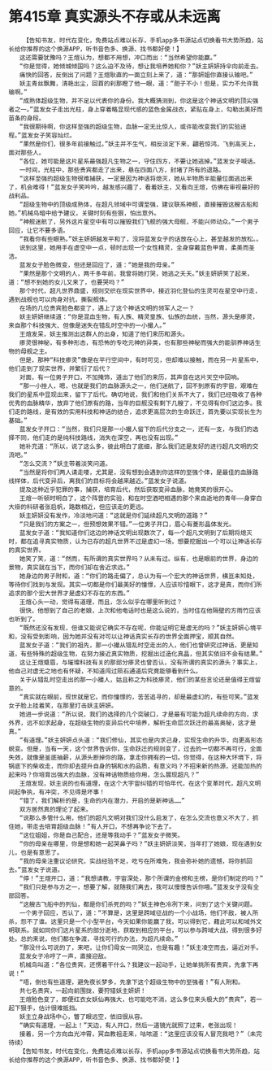 # 第415章 真实源头不存或从未远离
        【告知书友，时代在变化，免费站点难以长存，手机app多书源站点切换看书大势所趋，站长给你推荐的这个换源APP，听书音色多、换源、找书都好使！】
       这还需要犹豫吗？王煊认为，想都不用想，冲口而出：“当然希望你能赢。”
       “你是觉得，她倾城倾国吗？这么迫不及待，想让我培养她和你？”妖主妍妍持伞向前走去。
       痛快的回答，反倒出了问题？王煊耿直的一面立刻上来了，道：“那妍姐你直接认输吧。”
       妖主青丝飘舞，清艳出尘，回首的刹那瞪了他一眼，道：“胆子不小！但是，实力不允许我输啊。”
       “成熟体超级生物，并不足以代表你的身份。我大概猜测到，你这是这个神话文明的顶尖强者之一。”蓝发女子走出光柱，身上穿着略显现代感的蓝色金属战衣，紧贴在身上，勾勒出美好而苗条的身段。
       “我很期待啊，你这样至强的超级生物，血脉一定无比惊人，或许能改变我们的实验进程。”蓝发女子笑容灿烂。
       “果然是你们，很多年前接触过。”妖主并不生气，相反淡定下来，翩若惊鸿，飞到高天上，面对那些人。
       “各位，她可能是这片星系最强超凡生物之一，守住四方，不要让她逃掉。”蓝发女子喊话。
       一时间，光柱中，那些贵宾都走了出来，悬在四面八方，封堵了所有的退路。
       “这样至强的超级生物很难捕获，一定是因为神话将熄灭，她从半物质半能量位面逃出来了，机会难得！”蓝发女子笑吟吟，越发感兴趣了，看着妖主，又看向王煊，仿佛在审视最好的战利品。
       “超级生物中的顶级成熟体，在超凡领域中可谓至强，建议联系神舰，直接摧毁这艘古船和她。”机械鸟暗中给予建议，关键时刻有些狠，怕出意外。
       “神舰迷航了，另外这片星空中有可以摧毁我们飞舰的强大母舰，不能兴师动众。”一个男子回应，让它不要多语。
       “我看你有些眼熟。”妖主妍妍越发平和了，没将蓝发女子的话放在心上，甚至越发的放松。。
       说到这里，她用手在虚空中一点，顿时出现一个女性精灵，全身穿戴蓝色甲胄，柔美而圣洁。
       蓝发女子脸色微变，但还是回应了，道：“她是我的母亲。”
       “果然是那个文明的人，两千多年前，我曾将她打哭，她逃之夭夭。”妖主妍妍笑了起来，道：“想不到她的女儿又来了，也要哭吗？”
       那个时代，超凡世界鼎盛，规则交织在现实世界中，接近羽化登仙的生灵可在星空中行走，遇到战舰也可以肉身对抗，撕裂舰体。
       在场的几位贵宾脸色都变了，遇上了这个神话文明的领军人之一？
       妖主妍妍继续道：“你是混血生物，有人族、精灵皇族、仙族的血统，当然，源头是瘆灵，来自那个科技强大、但像是迷失在错乱时空中的一小撮人。”
       王煊发呆，妖主推测出这群人的出身，知道了他们来历和源头。
       瘆灵很神秘，有多种形态，有恐怖的专吃元神的异类，也有那些神秘而强大的能驯养神话生物的母舰之主。
       但是，那种“科技瘆灵”像是在平行空间中，有时可见，但却难以接触，而在另一片星系中，他们走到了现实世界，并繁衍了后代？
       对面，有一位男子开口，不加掩饰，道出了他们的来历，其声音在这片天空中回响。
       “那一小挫人，嗯，也就是我们的血脉源头之一，他们迷航了，回不到原有的宇宙，艰难在我们的星系中显现出来，留下了后代。确切地说，我们和他们关系不大了，我们已经吸收了各种优秀的血脉精华，放弃了他们原有的路，当年的巨舰没有剩下几艘了，不见得有你们这边多。我们走的路线，是有效的实用科技和神话的结合，追求更高层次的生命跃迁，首先要以实现长生为基础。”
       蓝发女子开口：“当然，我们只是那一小撮人留下的后代分支之一，还有一支，与我们的选择不同，他们走的是纯科技路线，消失在深空，再也没有出现。”
       她补充道：“所以，说了这么多，彼此明白了底细，那么我们还是友好的进行超凡文明的交流吧。”
       “怎么交流？”妖主带着淡笑问道。
       “当然是将你们两人请走喽，尤其是，没有想到会遇到你这样的至强个体，是最佳的血脉路线样体，后代变异后，离我们的目标将会越来越近。”蓝发女子说道。
       提及这种近乎犯罪的事，捕获，培育后代，然后获取变异血脉，她竟笑的很开心。
       王煊一听顿时明白了，这个阵营的实验，和在时空酒吧相遇的那个来自逝地的青年——身穿白大褂的科研者张启帆，路数相近，但应该走的更远。
       妖主妍妍没有发作，冷淡地问道：“这就是你们延续超凡文明的道路？”
       “只是我们的方案之一，但预想效果不错。”一位男子开口，眉心有菱形晶体发光。
       蓝发女子道：“我知道你们这边的神话文明出现数次了，每一个超凡文明到了后期将熄灭时，都在追寻真实物质，认为已存的超凡世界不过是虚幻一场，想要挖掘出一个可以让神话长存的真实世界。
       她笑了笑，道：“然而，有所谓的真实世界吗？从未有过。纵有，也是眼前的世界，身边的景物，真实就在当下，而你们却在舍近求远。”
       她身边的男子附和，道：“你们的路走偏了，总认为有一个宏大的神话世界，横亘未知处，等待你们找到与发现。其实一切都是你们最美好的憧憬，人应该珍惜眼下，这才是真，而你们所追求的那个宏大世界才是虚幻不存在的东西。”
       王煊心头一动，觉得有道理，而且，怎么似乎在哪里听到过？
       很快，他想到了自己的老娘，上次和他电话时也是这么说的，当时住在他隔壁的方雨竹应该也听到了。
       “既然还没有发现，但谁又能说它确实不存在呢，你能证明它是虚无的吗？”妖主妍妍心境平和，没有受到影响，因为她并没有对可以让神话真实长存的世界全面押宝，顺其自然。
       蓝发女子道：“我们的祖先，那一小撮从错乱时空走出的人，他们也曾研究过神话，更是知道，有些特殊的超级生物，在努力接近真实物质，挖掘出过造化真晶，但其实依旧不会有结果。”
       这让王煊蹙眉，与璀璨科技有关的那部分瘆灵也曾否认，没有所谓的真实的源头？事实上，他自己对虚无之地也有怀疑，不知道闯过陨石通道后究竟能够看到什么。
       关于从错乱时空走出的那一小撮人，姑且称之为科技瘆灵，他们的某些言论还是值得王煊留意的。
       “真实就在眼前，现世就是它。而你憧憬的，苦苦追寻的，却是最虚幻的，有些可笑。”蓝发女子脸上挂着笑，在那里打击妖主妍妍。
       她进一步说道：“所以说，我们的选择的几个突破口，才是最有可能为超凡续命的方向，求外界，远不如求起身，在超级生物的变异后代中培养，解析生命层次跃迁的最高奥秘，这才是真。”
       “有道理。”妖主妍妍点头道：“我们修仙，其实也是内求己身，实现生命的升华，向更高形态蜕变。但是，当有一天，这个世界告诉你，生命跃迁的规则变了，过去的一切都不再可行，全面失效，就像是釜底抽薪，从源头断掉你的路，拿走你拥有的一切。你觉得，在这种大环境下，将锅底下的柴收走，而你却去提升自身的锅和水的品质，有意义吗？不招来新的热源，还能加热的起来吗？你培育出强大的血脉，没有神话物质给你用，怎么展现超凡？”
       王煊发现，妖主说的也有道理，在这个大宇宙纠错的可怕年代，在这个变革时代，超凡文明间起争执，有冲突，不见得是坏事！
       “错了，我们解析的是，生命的内在潜力，开启的是新神话……”
       双方居然真的理论了起来。
       “说那么多管什么用，他们的超凡文明对我们没什么启发了，在怎么交流也意义不大了，抓住她，带走去培育超级血脉！”有人开口，不想再争论下去了。
       “这位姐姐，你是自己配合，还是等我动手？”蓝发女子微笑。
       “你的母亲在哪里，你是想和她一起哭鼻子吗？”妖主妍妍淡笑，当年打了她娘，现在遇到女儿，也是有意思了。
       “我的母亲注重议论研究，实战经验不足，吃亏在所难免，我会弥补她的遗憾，将你抓回去。”蓝发女子说道。
       “停！”王煊开口，道：“我想请教，宇宙深处，那个所谓的金榜和主榜，是你们制定的吗？”
       “我们只是参与方之一，想要了解，就随我们离去，我可以慢慢告诉你哦。”蓝发女子没有全部回答。
       “这艘古飞船中的列仙，都是你们杀死的吗？”妖主神色冷冽下来，问到了这个关键问题。
       一个男子回应，否认了，道：“不算是，这里是跨域征战的一个小战场，他们不敌，被人所杀，怨不了谁。这里只是一个小型平台，今天如果你能赢了我，可以得到它，藉此可以和域外文明联系。就如同你们这片星系的部分逝地，获取到相应的平台，可以参与跨域大战，得到很多好处。总的来说，他们都在争渡，寻找可行的办法，为超凡续命。”
       “那没什么可说的了，来吧，让你们母女一同哭泣，也是有趣！”妖主凌空而去，逼近对手。
       蓝发女子冷哼了一声，直接迎敌。
       机械鸟叫道：“各位贵宾，还愣着干什么？我建议一起动手，让她单挑所有贵宾，先拿下再说！”
       “唔，倒也有些道理，避免夜长梦多，先拿下这个超级生物中的至强者！”有人附和。
       共七名贵宾，一起向前围拢，要狩猎妖主妍妍！
       王煊脸色变了，即便红衣女妖仙再强大，也可能吃不消，这么多位来头极大的“贵宾”，若一起下狠手，估计很难抵挡。
       妖主立身战场中心，瞥了眼远空，依旧很从容。
       “确实有道理，一起上！”天边，有人开口，然后一道镜光就照了过来，老张出现！
       接着，另一个方向血光冲霄，冥血教祖走来，咕哝道：“这里应该没有人冒充我吧？”（未完待续）
       【告知书友，时代在变化，免费站点难以长存，手机app多书源站点切换看书大势所趋，站长给你推荐的这个换源APP，听书音色多、换源、找书都好使！】